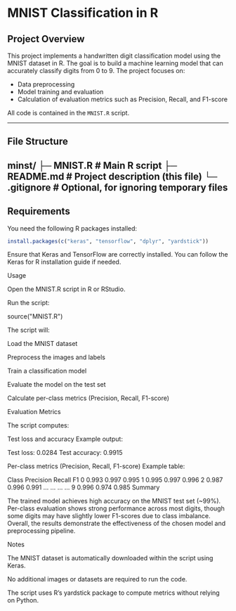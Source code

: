 # MNIST Classification in R

## Project Overview
This project implements a handwritten digit classification model using the MNIST dataset in R. The goal is to build a machine learning model that can accurately classify digits from 0 to 9. The project focuses on:

- Data preprocessing
- Model training and evaluation
- Calculation of evaluation metrics such as Precision, Recall, and F1-score

All code is contained in the `MNIST.R` script.

---

## File Structure
minst/
├─ MNIST.R # Main R script
├─ README.md # Project description (this file)
└─ .gitignore # Optional, for ignoring temporary files
---

## Requirements
You need the following R packages installed:

```r
install.packages(c("keras", "tensorflow", "dplyr", "yardstick"))
```
Ensure that Keras and TensorFlow are correctly installed. You can follow the Keras for R installation guide
 if needed.

Usage

Open the MNIST.R script in R or RStudio.

Run the script:

source("MNIST.R")


The script will:

Load the MNIST dataset

Preprocess the images and labels

Train a classification model

Evaluate the model on the test set

Calculate per-class metrics (Precision, Recall, F1-score)

Evaluation Metrics

The script computes:

Test loss and accuracy
Example output:

Test loss: 0.0284
Test accuracy: 0.9915


Per-class metrics (Precision, Recall, F1-score)
Example table:

Class	Precision	Recall	F1
0	0.993	0.997	0.995
1	0.995	0.997	0.996
2	0.987	0.996	0.991
…	…	…	…
9	0.996	0.974	0.985
Summary

The trained model achieves high accuracy on the MNIST test set (~99%).
Per-class evaluation shows strong performance across most digits, though some digits may have slightly lower F1-scores due to class imbalance. Overall, the results demonstrate the effectiveness of the chosen model and preprocessing pipeline.

Notes

The MNIST dataset is automatically downloaded within the script using Keras.

No additional images or datasets are required to run the code.

The script uses R’s yardstick package to compute metrics without relying on Python.
